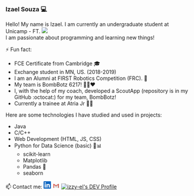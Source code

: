 ### Izael Souza :computer:
Hello! My name is Izael. I am currently an undergraduate student at Unicamp - FT. <img src="https://github.com/TheDudeThatCode/TheDudeThatCode/blob/master/Assets/Developer.gif" width="34px"><br>
I am passionate about programming and learning new things!

⚡ Fun fact:
 - FCE Certificate from Cambridge :mortar_board:
 - Exchange student in MN, US. (2018-2019)
 - I am an Alumni at FIRST Robotics Competition (FRC). :robot: <br>
 - My team is BombBotz 6217! 🤠:black_heart::heart:
 - I, with the help of my coach, developed a ScoutApp (repository is in my GitHub :octocat:) for my team, BombBotz!
 - Currently a trainee at Atria Jr :purple_heart::bat:

Here are some technologies I have studied and used in projects:
- Java
- C/C++
- Web Development (HTML, JS, CSS)
- Python for Data Science (basic) :snake::bar_chart:
  - scikit-learn
  - Matplotlib
  - Pandas :panda_face:
  - seaborn

📫 Contact me: 
[<img src="https://github.com/Amchuz/Amchuz/blob/master/linkedin.jpeg" alt="linkedin logo" width="20">](https://www.linkedin.com/in/jo%C3%A3o-vitor-izael-souza-302a16192/) [<img src="https://github.com/Amchuz/Amchuz/blob/master/gmail.jpeg" alt="gmail logo" width="20">](j175037@dac.unicamp.br) [<img src="https://d2fltix0v2e0sb.cloudfront.net/dev-badge.svg" alt="izzy-el's DEV Profile" width="20">](https://dev.to/izzyel)


<!--
**izzy-el/izzy-el** is a ✨ _special_ ✨ repository because its `README.md` (this file) appears on your GitHub profile.

Here are some ideas to get you started:

- 🔭 I’m currently working on ...
- 🌱 I’m currently learning ...
- 👯 I’m looking to collaborate on ...
- 🤔 I’m looking for help with ...
- 💬 Ask me about ...
- 📫 How to reach me: ...
- 😄 Pronouns: ...
- ⚡ Fun fact: ...
-->
